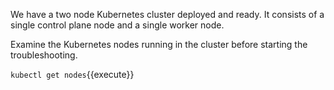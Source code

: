 We have a two node Kubernetes cluster deployed and ready. It consists of a
single control plane node and a single worker node.

Examine the Kubernetes nodes running in the cluster before starting the troubleshooting.

`kubectl get nodes`{{execute}}

